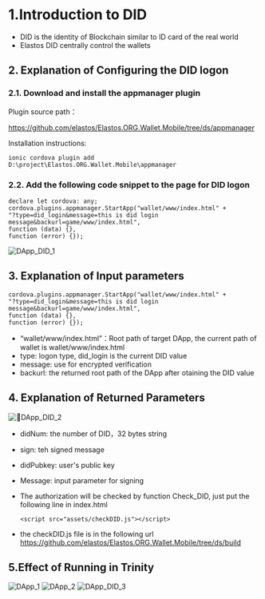 # 1.Introduction to DID

* DID is the identity of Blockchain similar to ID card of the real world
* Elastos DID centrally control the wallets

## 2. Explanation of Configuring the DID logon

### 2.1. Download and install the appmanager plugin

Plugin source path：

https://github.com/elastos/Elastos.ORG.Wallet.Mobile/tree/ds/appmanager

Installation instructions:

```
ionic cordova plugin add D:\project\Elastos.ORG.Wallet.Mobile\appmanager
```

### 2.2. Add the following code snippet to the page for DID logon

```
declare let cordova: any;
cordova.plugins.appmanager.StartApp("wallet/www/index.html" +
"?type=did_login&message=this is did login message&backurl=game/www/index.html",
function (data) {},
function (error) {});
```

![DApp_DID_1](images/DApp_DID_1.png)

## 3. Explanation of Input parameters

```
cordova.plugins.appmanager.StartApp("wallet/www/index.html" +
"?type=did_login&message=this is did login message&backurl=game/www/index.html",
function (data) {},
function (error) {});
```

* “wallet/www/index.html”：Root path of target DApp, the current path of wallet is wallet/www/index.html
* type: logon type, did_login is the current DID value 
* message: use for encrypted verification
* backurl: the returned root path of the DApp after otaining the DID value

## 4. Explanation of Returned Parameters

![DApp_DID_2](images/DApp_DID_2.png)

* didNum: the number of DID，32 bytes string
* sign: teh signed message
* didPubkey: user's public key
* Message: input parameter for signing
* The authorization will be checked by function Check_DID, just put the following line in index.html 

  ```
  <script src="assets/checkDID.js"></script>
  ```

* the checkDID.js file is in the following url
https://github.com/elastos/Elastos.ORG.Wallet.Mobile/tree/ds/build

## 5.Effect of Running in Trinity

![DApp_1](images/DApp_1.png)
![DApp_2](images/DApp_2.png)
![DApp_DID_3](images/DApp_DID_3.png)